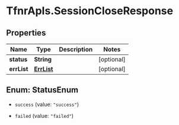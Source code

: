 # TfnrApIs.SessionCloseResponse

## Properties
Name | Type | Description | Notes
------------ | ------------- | ------------- | -------------
**status** | **String** |  | [optional] 
**errList** | [**ErrList**](ErrList.md) |  | [optional] 


<a name="StatusEnum"></a>
## Enum: StatusEnum


* `success` (value: `"success"`)

* `failed` (value: `"failed"`)




